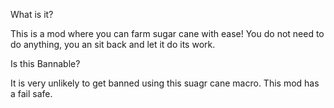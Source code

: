What is it?

This is a mod where you can farm sugar cane with ease! You do not need to do anything, you an sit back and let it do its work.

Is this Bannable?

It is very unlikely to get banned using this suagr cane macro. This mod has a fail safe.

